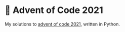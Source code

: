 #  🎄 Advent of Code 2021

My solutions to [advent of code 2021](https://adventofcode.com/2021), written in Python.
